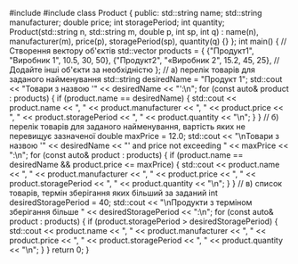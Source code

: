 #include <iostream>
#include <vector>
class Product {
public:
    std::string name;
    std::string manufacturer;
    double price;
    int storagePeriod;
    int quantity;
    Product(std::string n, std::string m, double p, int sp, int q)
        : name(n), manufacturer(m), price(p), storagePeriod(sp), quantity(q) {}
};
int main() {
    // Створення вектору об'єктів
    std::vector<Product> products = {
        {"Продукт1", "Виробник 1", 10.5, 30, 50},
        {"Продукт2", "«Виробник 2", 15.2, 45, 25},
        // Додайте інші об'єкти за необхідністю
    };
    // а) перелік товарів для заданого найменування
    std::string desiredName = "Продукт 1";
    std::cout << "Товари з назвою '" << desiredName << "':\n";
    for (const auto& product : products) {
        if (product.name == desiredName) {
            std::cout << product.name << ", " << product.manufacturer << ", " << product.price
                      << ", " << product.storagePeriod << ", " << product.quantity << "\n";
        }
    }
    // б) перелік товарів для заданого найменування, вартість яких не перевищує зазначеної
    double maxPrice = 12.0;
    std::cout << "\nТовари з назвою '" << desiredName << "' and price not exceeding " << maxPrice << ":\n";
    for (const auto& product : products) {
        if (product.name == desiredName && product.price <= maxPrice) {
            std::cout << product.name << ", " << product.manufacturer << ", " << product.price
                      << ", " << product.storagePeriod << ", " << product.quantity << "\n";
        }
    }
    // в) список товарів, термін зберігання яких більший за заданий
    int desiredStoragePeriod = 40;
    std::cout << "\nПродукти з терміном зберігання більше " << desiredStoragePeriod << ":\n";
    for (const auto& product : products) {
        if (product.storagePeriod > desiredStoragePeriod) {
            std::cout << product.name << ", " << product.manufacturer << ", " << product.price
                      << ", " << product.storagePeriod << ", " << product.quantity << "\n";
        }
    }
    return 0;
}
